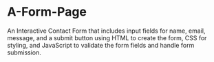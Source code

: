 # A-Form-Page
An Interactive Contact Form that includes input fields for name, email, message, and a submit button using HTML to create the form, CSS for styling, and JavaScript to validate the form fields and handle form submission.
